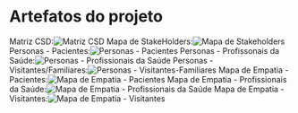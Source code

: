 # Artefatos do projeto

Matriz CSD:![Matriz CSD](https://user-images.githubusercontent.com/90854484/136440853-7a29fe94-bff8-406c-abe6-32465d0b9162.jpg)
Mapa de StakeHolders:![Mapa de Stakeholders](https://user-images.githubusercontent.com/90854484/136440859-a45a047c-1413-45ba-a19e-9d566088220c.jpg)
Personas - Pacientes:![Personas - Pacientes](https://user-images.githubusercontent.com/90854484/136440445-7ad69000-5e8e-46a4-b786-a16e590115a7.jpg)
Personas - Profissonais da Saúde:![Personas - Profissionais da Saúde](https://user-images.githubusercontent.com/90854484/136440825-81a10b34-3046-4296-b2e7-9f6973778195.jpg)
Personas - Visitantes/Familiares:![Personas - Visitantes-Familiares](https://user-images.githubusercontent.com/90854484/136440835-ad575111-db93-4d2f-b1a9-eba3391ca8f1.jpg)
Mapa de Empatia - Pacientes:![Mapa de Empatia - Pacientes](https://user-images.githubusercontent.com/90854484/136441110-cdd4f8fe-6513-4a0a-a7d8-3f62a12e8e51.jpg)
Mapa de Empatia - Profissionais da Saúde:![Mapa de Empatia - Profissionais da Saúde](https://user-images.githubusercontent.com/90854484/136441123-80deaf29-64db-46fd-bfee-76761a9def8c.jpg)
Mapa de Empatia - Visitantes:![Mapa de Empatia - Visitantes](https://user-images.githubusercontent.com/90854484/136441132-1ec7ab94-9375-4ce5-b531-14efef1a1f7a.jpg)





